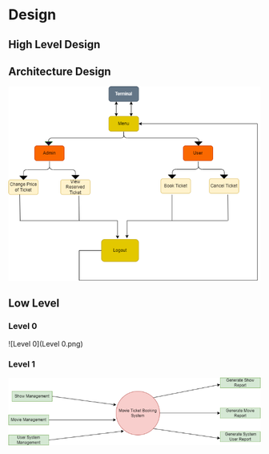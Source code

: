 # Design
## High Level Design
## Architecture Design
![High Level](Highlevel.png)
## Low Level
### Level 0
![Level 0](Level 0.png)
### Level 1
![Level 1](Level1.png)
